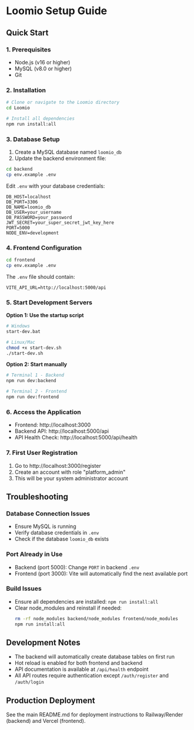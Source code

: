 # Loomio Setup Guide

## Quick Start

### 1. Prerequisites
- Node.js (v16 or higher)
- MySQL (v8.0 or higher)
- Git

### 2. Installation

```bash
# Clone or navigate to the Loomio directory
cd Loomio

# Install all dependencies
npm run install:all
```

### 3. Database Setup

1. Create a MySQL database named `loomio_db`
2. Update the backend environment file:

```bash
cd backend
cp env.example .env
```

Edit `.env` with your database credentials:
```env
DB_HOST=localhost
DB_PORT=3306
DB_NAME=loomio_db
DB_USER=your_username
DB_PASSWORD=your_password
JWT_SECRET=your_super_secret_jwt_key_here
PORT=5000
NODE_ENV=development
```

### 4. Frontend Configuration

```bash
cd frontend
cp env.example .env
```

The `.env` file should contain:
```env
VITE_API_URL=http://localhost:5000/api
```

### 5. Start Development Servers

**Option 1: Use the startup script**
```bash
# Windows
start-dev.bat

# Linux/Mac
chmod +x start-dev.sh
./start-dev.sh
```

**Option 2: Start manually**
```bash
# Terminal 1 - Backend
npm run dev:backend

# Terminal 2 - Frontend
npm run dev:frontend
```

### 6. Access the Application

- Frontend: http://localhost:3000
- Backend API: http://localhost:5000/api
- API Health Check: http://localhost:5000/api/health

### 7. First User Registration

1. Go to http://localhost:3000/register
2. Create an account with role "platform_admin"
3. This will be your system administrator account

## Troubleshooting

### Database Connection Issues
- Ensure MySQL is running
- Verify database credentials in `.env`
- Check if the database `loomio_db` exists

### Port Already in Use
- Backend (port 5000): Change `PORT` in backend `.env`
- Frontend (port 3000): Vite will automatically find the next available port

### Build Issues
- Ensure all dependencies are installed: `npm run install:all`
- Clear node_modules and reinstall if needed:
  ```bash
  rm -rf node_modules backend/node_modules frontend/node_modules
  npm run install:all
  ```

## Development Notes

- The backend will automatically create database tables on first run
- Hot reload is enabled for both frontend and backend
- API documentation is available at `/api/health` endpoint
- All API routes require authentication except `/auth/register` and `/auth/login`

## Production Deployment

See the main README.md for deployment instructions to Railway/Render (backend) and Vercel (frontend).

